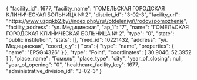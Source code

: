 {
    "facility_id": 1677,
    "facility_name": "ГОМЕЛЬСКАЯ ГОРОДСКАЯ КЛИНИЧЕСКАЯ БОЛЬНИЦА № 2",
    "district_id": "3-02-3",
    "facility_url": "https:\/\/www.uzggkb2.by\/index.php\/ru\/otdeleniya\/rodovspomozhenie",
    "facility_address": "ул. Медицинская",
    "ap_1": "7",
    "name": "ГОМЕЛЬСКАЯ ГОРОДСКАЯ КЛИНИЧЕСКАЯ БОЛЬНИЦА № 2",
    "type": "0",
    "state": "public institution",
    "stats": [],
    "med_id": 10221432,
    "address": "ул. Медицинская",
    "coord_x_y": {
        "crs": {
            "type": "name",
            "properties": {
                "name": "EPSG:4326"
            }
        },
        "type": "Point",
        "coordinates": [
            30.9046,
            52.3952
        ]
    },
    "place_name": "Гомель",
    "place_type": "city",
    "year_of_closing": null,
    "year_of_opening": "0",
    "healthcare_facility_key": 1677,
    "administrative_division_id": "3-02-3"
}